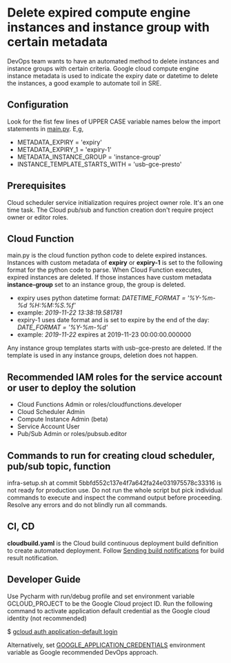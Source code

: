 # Delete expired compute engine instances and instance group with certain metadata
DevOps team wants to have an automated method to delete instances and instance groups with certain criteria. Google cloud compute engine instance metadata is used to indicate the expiry date or datetime to delete the instances, a good example to automate toil in SRE.

## Configuration
Look for the fist few lines of UPPER CASE variable names below the import statements in [main.py](https://github.com/hilliao/enterprise-solutions/blob/308b34948fa42d55aba8c3c63311b32b42f25c43/gcp-compute/main.py). E,g,
- METADATA_EXPIRY = 'expiry'
- METADATA_EXPIRY_1 = 'expiry-1'
- METADATA_INSTANCE_GROUP = 'instance-group'
- INSTANCE_TEMPLATE_STARTS_WITH = 'usb-gce-presto'

## Prerequisites
Cloud scheduler service initialization requires project owner role. It's
an one time task. The Cloud pub/sub and function creation don't require
project owner or editor roles.

## Cloud Function
main.py is the cloud function python code to delete expired instances.
Instances with custom metadata of **expiry** or **expiry-1** is set to
the following format for the python code to parse. When Cloud Function
executes, expired instances are deleted. If those instances have custom
metadata **instance-group** set to an instance group, the group is deleted. 

- expiry uses python datetime format: *DATETIME_FORMAT = '%Y-%m-%d %H:%M:%S.%f'*
- example: *2019-11-22 13:38:19.581781*
- expiry-1 uses date format and is set to expire by the end of the day:
  *DATE_FORMAT = '%Y-%m-%d'* 
- example: *2019-11-22* expires at 2019-11-23 00:00:00.000000

Any instance group templates starts with usb-gce-presto are deleted. If
the template is used in any instance groups, deletion does not happen.

## Recommended IAM roles for the service account or user to deploy the solution 

- Cloud Functions Admin or roles/cloudfunctions.developer
- Cloud Scheduler Admin
- Compute Instance Admin (beta)
- Service Account User
- Pub/Sub Admin or roles/pubsub.editor

## Commands to run for creating cloud scheduler, pub/sub topic, function
infra-setup.sh at commit 5bbfd552c137e4f7a642fa24e031975578c33316 is not
ready for production use. Do not run the whole script but pick
individual commands to execute and inspect the command output before
proceeding. Resolve any errors and do not blindly run all commands.

## CI, CD
**cloudbuild.yaml** is the Cloud build continuous deployment build
definition to create automated deployment. Follow
[Sending build notifications](https://cloud.google.com/cloud-build/docs/send-build-notifications)
for build result notification.

## Developer Guide
Use Pycharm with run/debug profile and set environment variable
GCLOUD_PROJECT to be the Google Cloud project ID. Run the following
command to activate application default credential as the Google cloud
identity (not recommended)

$ [gcloud auth application-default login](https://cloud.google.com/sdk/gcloud/reference/auth/application-default/login)

Alternatively, set
[GOOGLE_APPLICATION_CREDENTIALS](https://cloud.google.com/docs/authentication/production)
environment variable as Google recommended DevOps approach. 
